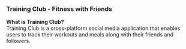 ### Training Club - Fitness with Friends

**What is Training Club?**  
Training Club is a cross-platform social media application that enables users to track their workouts and meals along with their friends and followers.
